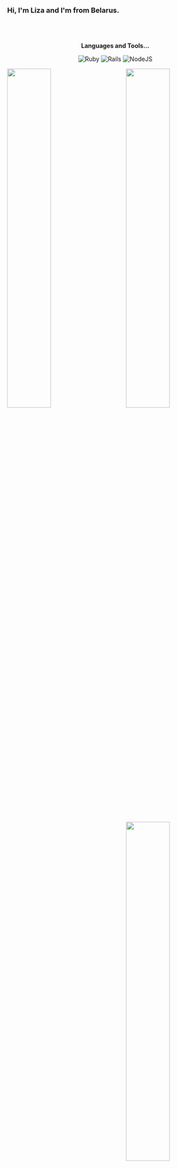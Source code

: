 ### Hi, I'm Liza and I'm from Belarus.

<br />
<br />

<p align="center"><b>Languages and Tools...</b></p>

<p align="center">
 <img alt="Ruby" src="https://img.shields.io/badge/ruby-%23CC342D.svg?style=for-the-badge&logo=ruby&logoColor=white"/> <img alt="Rails" src="https://img.shields.io/badge/rails-%23CC0000.svg?style=for-the-badge&logo=ruby-on-rails&logoColor=white"/> <img alt="NodeJS" src="https://img.shields.io/badge/node.js-%2343853D.svg?style=for-the-badge&logo=node-dot-js&logoColor=white"/>
</p>


<a href="https://github.com/traven05">
  <img align="left" width="45%" src="https://github-readme-stats.vercel.app/api/wakatime?username=traven05&show_icons=true&hide=contribs,prs&cache_seconds=86400&theme=prussian" />
</a>

<a href="https://github.com/traven05">
  <img align="right" width="45%" src="https://github-readme-stats.vercel.app/api/wakatime?username=traven05&layout=compact&show_icons=true&hide=contribs,prs&cache_seconds=86400&theme=prussian" />
</a>

<a href="https://github.com/traven05">
  <img align="right" width="45%" src="https://github-readme-stats.vercel.app/api?username=traven05&show_icons=true&hide=contribs,prs&cache_seconds=86400&theme=prussian" />
</a>
